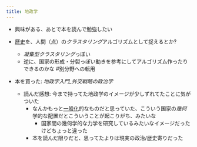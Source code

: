 ```yaml
---
title: 地政学
---
```


* 興味がある、あとで本を読んで勉強したい

* [歴史](%E6%AD%B4%E5%8F%B2.md)を、人間（点）の*クラスタリング*アルゴリズムとして捉えるとか?
  
  * *凝集型クラスタリング*っぽい
  * 逆に、国家の形成・分裂っぽい動きを参考にしてアルゴリズム作ったりできるのかな #別分野への転用
* 本を買った: *地政学入門_外交戦略の政治学*
  
  * 読んだ感想: 今まで持ってた地政学のイメージが少しずれてたことに気がついた
    * なんかもっと[一般化](%E4%B8%80%E8%88%AC%E5%8C%96.md)的なものだと思っていた、こういう国家の*幾何*学的な配置だとこういうことが起こりがち、みたいな
      * 国家間の幾何学的な力学を研究しているみたいなイメージだったけどちょっと違った
    * 本を読んだ限りだと、思ってたよりは現実の政治/歴史寄りだった

